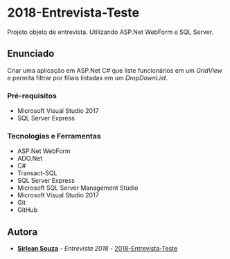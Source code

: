 # 2018-Entrevista-Teste
Projeto objeto de entrevista. Utilizando ASP.Net WebForm e SQL Server.

## Enunciado 
Criar uma aplicação em ASP.Net C# que liste funcionários em um *GridView* e permita filtrar por filiais listadas em um *DropDownList*.

### Pré-requisitos
* Microsoft Visual Studio 2017
* SQL Server Express

### Tecnologias e Ferramentas
* ASP.Net WebForm
* ADO.Net
* C#
* Transact-SQL
* SQL Server Express
* Microsoft SQL Server Management Studio
* Microsoft Visual Studio 2017
* Git
* GitHub

## Autora
* **[Sirlean Souza](https://github.com/sirlean)** - *Entrevista 2018* - [2018-Entrevista-Teste](https://github.com/Sirlean/2018-Entrevista-Teste)
